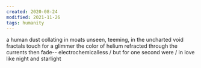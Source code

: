 ```yaml
---
created: 2020-08-24
modified: 2021-11-26
tags: humanity
---
```


a human dust collating in moats
unseen, teeming, in the uncharted void
fractals touch for a glimmer
the color of helium
refracted through the currents
then fade-- electrochemicalless
/ but for one second were
/ in love like night and starlight